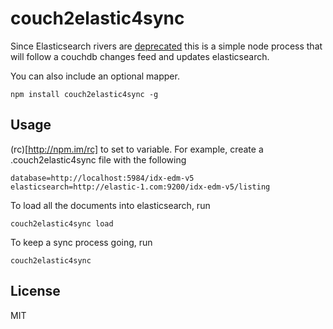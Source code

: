 # couch2elastic4sync

Since Elasticsearch rivers are [deprecated](https://www.elastic.co/blog/deprecating-rivers) this
is a simple node process that will follow a couchdb changes feed and updates elasticsearch.

You can also include an optional mapper.

```
npm install couch2elastic4sync -g
```

## Usage

(rc)[http://npm.im/rc] to set to variable. For example, create a .couch2elastic4sync file with the following


    database=http://localhost:5984/idx-edm-v5
    elasticsearch=http://elastic-1.com:9200/idx-edm-v5/listing

To load all the documents into elasticsearch, run

    couch2elastic4sync load

To keep a sync process going, run

    couch2elastic4sync


## License

MIT
